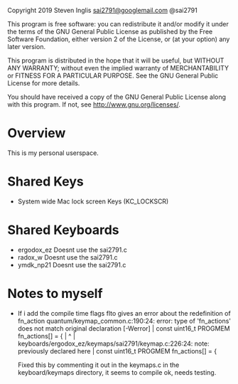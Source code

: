 Copyright 2019 Steven Inglis sai2791@googlemail.com @sai2791

This program is free software: you can redistribute it and/or modify
it under the terms of the GNU General Public License as published by
the Free Software Foundation, either version 2 of the License, or
(at your option) any later version.

This program is distributed in the hope that it will be useful,
but WITHOUT ANY WARRANTY; without even the implied warranty of
MERCHANTABILITY or FITNESS FOR A PARTICULAR PURPOSE.  See the
GNU General Public License for more details.

You should have received a copy of the GNU General Public License
along with this program.  If not, see <http://www.gnu.org/licenses/>.

# Overview

This is my personal userspace.

# Shared Keys
- System wide Mac lock screen Keys (KC_LOCKSCR)

# Shared Keyboards
- ergodox_ez  Doesnt use the sai2791.c
- radox_w     Doesnt use the sai2791.c
- ymdk_np21   Doesnt use the sai2791.c

# Notes to myself
- If i add the compile time flags flto gives an error about the redefinition
of fn_action
quantum/keymap_common.c:190:24: error: type of 'fn_actions' does not match original declaration [-Werror]
|  const uint16_t PROGMEM fn_actions[] = {
|                         ^
| keyboards/ergodox_ez/keymaps/sai2791/keymap.c:226:24: note: previously declared here
|  const uint16_t PROGMEM fn_actions[] = {

  Fixed this by commenting it out in the keymaps.c in the keyboard/keymaps directory, it seems to compile ok,
  needs testing.
  
